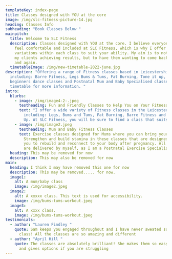 ```yaml
---
templateKey: index-page
title: Classes designed with YOU at the core
image: /img/slc-fitness-picture-14.jpg
heading: Classes Info
subheading: "Book Classes Below "
mainpitch:
  title: Welcome to SLC Fitness
  description: Classes designed with YOU at the core. I believe everyone should
    feel comfortable and included at SLC Fitness, which is why I offer
    variations within each class to suit your ability. My aim is to not only see
    my clients achieving results, but to have them wanting to come back again
    and again.
  timetableImage: /img/new-timetable-2022-june.jpg
description: "Offering a range of Fitness classes based in Leicestershire
  including: Barre Fitness, Legs Bums & Tums, Fat Burning, Tone it up, Adults
  beginners dance classes and Postnatal Mum and Baby Specialised classes. See
  timetable for more information. "
intro:
  blurbs:
    - image: /img/image4-2-.jpeg
      testheading: Fun and Friendly Classes to Help You on Your Fitness Journey
      text: "I offer a wide variety of Fitness classes in the Leicestershire area
        including: Legs, Bums and Tums, Fat Burning, Barre Fitness and Tone it
        Up. At SLC Fitness, you will be sure to find a class that suits you!"
    - image: /img/image2.jpeg
      testheading: Mum and Baby Fitness Classes
      text: Exercise classes designed for Mums where you can bring your baby along.
        Strengthen and build stamina in these classes that are designed to help
        you to rebuild and reconnect to your body after pregnancy. All classes
        are delivered by myself, as I am a Postnatal Exercise Specialist.
  heading: This may be removed for now
  description: This may also be removed for now
main:
  heading: I think I may have removed this one for now
  description: This may be removed..... for now.
  image1:
    alt: A mum/baby class
    image: /img/image2.jpeg
  image2:
    alt: A xxxxx class. This text is used for accessibility.
    image: /img/bums-tums-workout.jpeg
  image3:
    alt: A xxxx class.
    image: /img/bums-tums-workout.jpeg
testimonials:
  - author: "Lauren Findley "
    quote: Sam keeps you engaged throughout and I have never sweated so much in a
      class! All the classes are so amazing and different
  - author: "April Hill "
    quote: The classes are absolutely brilliant! She makes them so easy to follow
      and gives options if you are struggling
---
```

